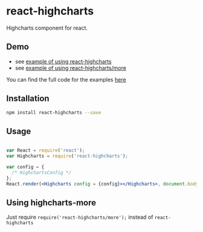 react-highcharts
================
Highcharts component for react.

## Demo
* see [example of using react-highcharts](http://kirjs.github.io/react-highcharts/)
* see [example of using react-highcharts/more](http://kirjs.github.io/react-highcharts/more.html)

You can find the full code for the examples [here](https://github.com/kirjs/react-highcharts/tree/master/demo
)
## Installation
```bash
npm install react-highcharts --save
```

## Usage

```jsx

var React = require('react');
var Highcharts = require('react-highcharts');

var config = {
  /* HighchartsConfig */
};
React.render(<Highcharts config = {config}></Highcharts>, document.body);

```

## Using highcharts-more
Just require `require('react-highcharts/more');` instead of `react-highcharts`
